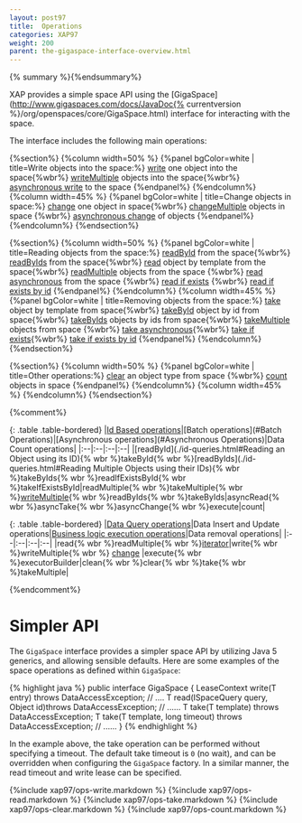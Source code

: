 ```yaml
---
layout: post97
title:  Operations
categories: XAP97
weight: 200
parent: the-gigaspace-interface-overview.html
---
```



{% summary %}{%endsummary%}


XAP provides a simple space API using the [GigaSpace](http://www.gigaspaces.com/docs/JavaDoc{% currentversion %}/org/openspaces/core/GigaSpace.html) interface for interacting with the space.


The interface includes the following main operations:

{%section%}
{%column width=50% %}
{%panel bgColor=white | title=Write objects into the space:%}
[write](#write) one object into the space{%wbr%}
[writeMultiple](#writeMultiple) objects into the space{%wbr%}
[asynchronous write](#asynchronousWrite) to the space
{%endpanel%}
{%endcolumn%}
{%column width=45% %}
{%panel bgColor=white | title=Change objects in space:%}
[change](./change-api.html) one object in space{%wbr%}
[changeMultiple](./change-api.html) objects in space {%wbr%}
[asynchronous change](./change-api.html) of objects
{%endpanel%}
{%endcolumn%}
{%endsection%}


{%section%}
{%column width=50% %}
{%panel bgColor=white |  title=Reading objects from the space:%}
[readById](#read) from the space{%wbr%}
[readByIds](#readMultiple) from the space{%wbr%}
[read](#read) object by template from the space{%wbr%}
[readMultiple](#readMultiple) objects from the space {%wbr%}
[read asynchronous](#asynchronousRead) from the space {%wbr%}
[read if exists](#readIfExists) {%wbr%}
[read if exists by id](#readIfExists)
{%endpanel%}
{%endcolumn%}
{%column width=45% %}
{%panel bgColor=white |  title=Removing objects from the space:%}
[take](#take) object by template from space{%wbr%}
[takeById](#take) object by id from space{%wbr%}
[takeByIds](#takeMultiple) objects by ids from space{%wbr%}
[takeMultiple](#takeMultiple) objects from space {%wbr%}
[take asynchronous](#asynchronousTake){%wbr%}
[take if exists](#takeIfExists){%wbr%}
[take if exists by id](#takeIfExists)
{%endpanel%}
{%endcolumn%}
{%endsection%}

{%section%}
{%column width=50% %}
{%panel bgColor=white |  title=Other operations:%}
[clear](#clear) an object type from space {%wbr%}
[count](#count) objects in space
{%endpanel%}
{%endcolumn%}
{%column width=45% %}
{%endcolumn%}
{%endsection%}

{%comment%}

{: .table .table-bordered}
|[Id Based operations](./id-queries.html)|[Batch operations](#Batch Operations)|[Asynchronous operations](#Asynchronous Operations)|Data Count operations|
|:--|:--|:--|:--|
|[readById](./id-queries.html#Reading an Object using its ID){% wbr %}takeById{% wbr %}[readByIds](./id-queries.html#Reading Multiple Objects using their IDs){% wbr %}takeByIds{% wbr %}readIfExistsById{% wbr %}takeIfExistsById|readMultiple{% wbr %}takeMultiple{% wbr %}[writeMultiple](#writeMultiple){% wbr %}readByIds{% wbr %}takeByIds|asyncRead{% wbr %}asyncTake{% wbr %}asyncChange{% wbr %}execute|count|

{: .table .table-bordered}
|[Data Query operations](./query-sql.html)|Data Insert and Update operations|[Business logic execution operations](./task-execution-over-the-space.html)|Data removal operations|
|:--|:--|:--|:--|
|read{% wbr %}readMultiple{% wbr %}[iterator](./query-paging-support.html)|write{% wbr %}writeMultiple{% wbr %}   [change](./change-api.html) |execute{% wbr %}executorBuilder|clean{% wbr %}clear{% wbr %}take{% wbr %}takeMultiple|

{%endcomment%}

# Simpler API

The `GigaSpace` interface provides a simpler space API by utilizing Java 5 generics, and allowing sensible defaults. Here are some examples of the space operations as defined within `GigaSpace`:

{% highlight java %}
public interface GigaSpace {
    <T> LeaseContext<T> write(T entry) throws DataAccessException;
    // ....
    <T> T read(ISpaceQuery<T> query, Object id)throws DataAccessException;
    // ......
    <T> T take(T template) throws DataAccessException;
    <T> T take(T template, long timeout) throws DataAccessException;
    // ......
}
{% endhighlight %}

In the example above, the take operation can be performed without specifying a timeout. The default take timeout is `0` (no wait), and can be overridden when configuring the `GigaSpace` factory. In a similar manner, the read timeout and write lease can be specified.




{%include xap97/ops-write.markdown %}
{%include xap97/ops-read.markdown %}
{%include xap97/ops-take.markdown %}
{%include xap97/ops-clear.markdown %}
{%include xap97/ops-count.markdown %}





